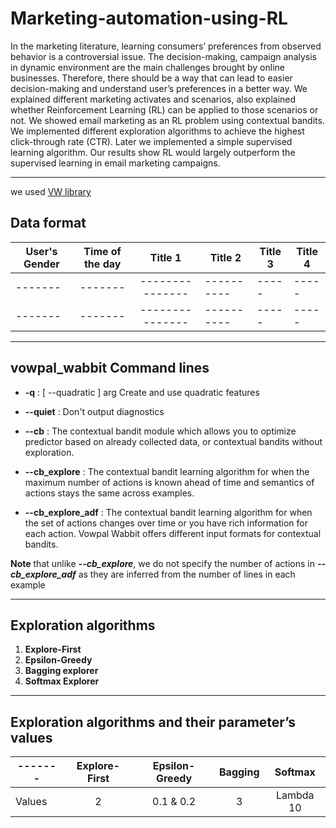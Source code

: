 # Marketing-automation-using-RL

In the marketing literature, learning consumers’ preferences from observed behavior is a controversial issue. The decision-making, campaign analysis in dynamic environment are the main challenges brought by online businesses. Therefore, there should be a way that can lead to easier decision-making and understand user’s preferences in a better way. We explained different marketing activates and scenarios, also explained whether Reinforcement Learning (RL) can be applied to those scenarios or not. We showed email marketing as an RL problem using contextual bandits. We implemented different exploration algorithms to achieve the highest click-through rate (CTR). Later we implemented a simple supervised learning algorithm. Our results show RL would largely outperform the supervised learning in email marketing campaigns. 

***
we used [VW library](https://vowpalwabbit.org/tutorials/contextual_bandit)


## Data format

| User's Gender | Time of the day  | Title 1 | Title 2 | Title 3 | Title 4 |
| ------- |:-------:|:---------------:| ----------|----- |----- |
| ------- | ------- | --------------- | ----------|----- |----- |
| ------- | ------- | --------------- | ----------|----- |----- |


***

## vowpal_wabbit Command lines

- **-q** :  [ --quadratic ] arg   Create and use quadratic features
- **--quiet** : Don't output diagnostics
- **--cb** : The contextual bandit module which allows you to optimize predictor based on already collected data, or contextual bandits without exploration.

- **--cb_explore** : The contextual bandit learning algorithm for when the maximum number of actions is known ahead of time and semantics of actions stays the same across examples.

- **--cb_explore_adf** : The contextual bandit learning algorithm for when the set of actions changes over time or you have rich information for each action. Vowpal Wabbit offers different input formats for contextual bandits.

**Note** that unlike ***--cb_explore***, we do not specify the number of actions in ***--cb_explore_adf*** as they are inferred from the number of lines in each example


***

## Exploration algorithms
1. **Explore-First**
2. **Epsilon-Greedy**
3. **Bagging explorer**
4. **Softmax Explorer**

***
## Exploration algorithms and their parameter’s values

| ------- | Explore-First | Epsilon-Greedy | Bagging | Softmax |
| ------- |:-------:|:---------------:|:----------:|:-----:|
| Values | 2 | 0.1 & 0.2 | 3 | Lambda 10 |
